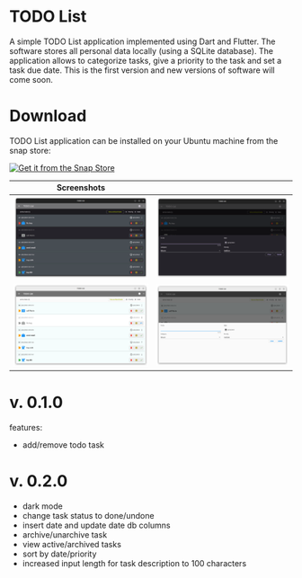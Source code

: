# TODO List

A simple TODO List application implemented using Dart and Flutter. The software stores all personal data locally (using a SQLite database). The application allows to categorize tasks, give a priority to the task and set a task due date. This is the first version and new versions of software will come soon.

# Download

TODO List application can be installed on your Ubuntu machine from the snap store:

[![Get it from the Snap Store](https://snapcraft.io/static/images/badges/en/snap-store-black.svg)](https://snapcraft.io/todolistapp)

|                 Screenshots                 |                                             |
| :-----------------------------------------: | :-----------------------------------------: |
| <img src="screenshots/s1.png" width="250"/> | <img src="screenshots/s2.png" width="250"/> |
| <img src="screenshots/s3.png" width="250"/> | <img src="screenshots/s4.png" width="250"/> |

# v. 0.1.0

features:

- add/remove todo task

# v. 0.2.0

- dark mode
- change task status to done/undone
- insert date and update date db columns
- archive/unarchive task
- view active/archived tasks
- sort by date/priority
- increased input length for task description to 100 characters
